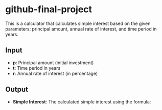 # github-final-project

This is a calculator that calculates simple interest based on the given parameters: principal amount, annual rate of interest, and time period in years.

## Input
- **p**: Principal amount (initial investment)
- **t**: Time period in years
- **r**: Annual rate of interest (in percentage)

## Output
- **Simple Interest**: The calculated simple interest using the formula:
